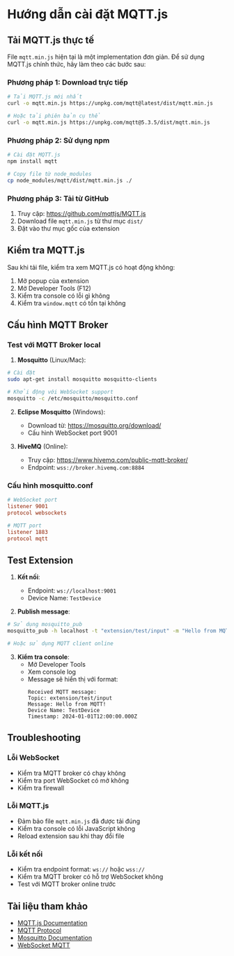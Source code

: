 # Hướng dẫn cài đặt MQTT.js

## Tải MQTT.js thực tế

File `mqtt.min.js` hiện tại là một implementation đơn giản. Để sử dụng MQTT.js chính thức, hãy làm theo các bước sau:

### Phương pháp 1: Download trực tiếp

```bash
# Tải MQTT.js mới nhất
curl -o mqtt.min.js https://unpkg.com/mqtt@latest/dist/mqtt.min.js

# Hoặc tải phiên bản cụ thể
curl -o mqtt.min.js https://unpkg.com/mqtt@5.3.5/dist/mqtt.min.js
```

### Phương pháp 2: Sử dụng npm

```bash
# Cài đặt MQTT.js
npm install mqtt

# Copy file từ node_modules
cp node_modules/mqtt/dist/mqtt.min.js ./
```

### Phương pháp 3: Tải từ GitHub

1. Truy cập: https://github.com/mqttjs/MQTT.js
2. Download file `mqtt.min.js` từ thư mục `dist/`
3. Đặt vào thư mục gốc của extension

## Kiểm tra MQTT.js

Sau khi tải file, kiểm tra xem MQTT.js có hoạt động không:

1. Mở popup của extension
2. Mở Developer Tools (F12)
3. Kiểm tra console có lỗi gì không
4. Kiểm tra `window.mqtt` có tồn tại không

## Cấu hình MQTT Broker

### Test với MQTT Broker local

1. **Mosquitto** (Linux/Mac):
```bash
# Cài đặt
sudo apt-get install mosquitto mosquitto-clients

# Khởi động với WebSocket support
mosquitto -c /etc/mosquitto/mosquitto.conf
```

2. **Eclipse Mosquitto** (Windows):
   - Download từ: https://mosquitto.org/download/
   - Cấu hình WebSocket port 9001

3. **HiveMQ** (Online):
   - Truy cập: https://www.hivemq.com/public-mqtt-broker/
   - Endpoint: `wss://broker.hivemq.com:8884`

### Cấu hình mosquitto.conf

```conf
# WebSocket port
listener 9001
protocol websockets

# MQTT port
listener 1883
protocol mqtt
```

## Test Extension

1. **Kết nối**:
   - Endpoint: `ws://localhost:9001`
   - Device Name: `TestDevice`

2. **Publish message**:
```bash
# Sử dụng mosquitto_pub
mosquitto_pub -h localhost -t "extension/test/input" -m "Hello from MQTT!"

# Hoặc sử dụng MQTT client online
```

3. **Kiểm tra console**:
   - Mở Developer Tools
   - Xem console log
   - Message sẽ hiển thị với format:
     ```
     Received MQTT message:
     Topic: extension/test/input
     Message: Hello from MQTT!
     Device Name: TestDevice
     Timestamp: 2024-01-01T12:00:00.000Z
     ```

## Troubleshooting

### Lỗi WebSocket
- Kiểm tra MQTT broker có chạy không
- Kiểm tra port WebSocket có mở không
- Kiểm tra firewall

### Lỗi MQTT.js
- Đảm bảo file `mqtt.min.js` đã được tải đúng
- Kiểm tra console có lỗi JavaScript không
- Reload extension sau khi thay đổi file

### Lỗi kết nối
- Kiểm tra endpoint format: `ws://` hoặc `wss://`
- Kiểm tra MQTT broker có hỗ trợ WebSocket không
- Test với MQTT broker online trước

## Tài liệu tham khảo

- [MQTT.js Documentation](https://github.com/mqttjs/MQTT.js)
- [MQTT Protocol](http://docs.oasis-open.org/mqtt/mqtt/v3.1.1/os/mqtt-v3.1.1-os.html)
- [Mosquitto Documentation](https://mosquitto.org/documentation/)
- [WebSocket MQTT](https://www.hivemq.com/blog/mqtt-over-websockets-with-mosquitto/) 